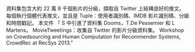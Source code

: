 資料集包含大約 22 萬 8 千個影片的分級，擷取自 Twitter 上結構良好的推文。 每個執行個體代表推文，並且是 Tuple：使用者識別碼、IMDB 影片識別碼、分級和時間戳記。 本文件 「 S 中引進了資料集 Dooms，T.De Pessemier 和 L Martens。 MovieTweetings：收集自 Twitter 的影片分級資料集。 Workshop on Crowdsourcing and Human Computation for Recommender Systems, CrowdRec at RecSys 2013."

